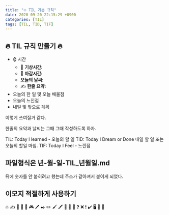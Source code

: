 ```yaml
---
title: "🔥 TIL 기본 규칙"
date: 2020-09-20 22:15:29 +0900
categories: [TIL]
tags: [TIL, TID, TIF]
---
```


## 🔥 TIL 규칙 만들기 🔥

- ⌚️ 시간
  - 🌅 **기상시간:**
  - 🌇 **마감시간:**
  - **오늘의 날씨:**
  - ✍ **한줄 요약:** 
- 오늘의 한 일 및 오늘 배울점
- 오늘의 느낀점
- 내일 및 앞으로 계획

이렇게 쓰여질거 같다.

한줄의 요약과 날씨는 그때 그때 작성하도록 하자.

TIL: Today I learned - 오늘의 할 일
TID: Today I Dream or Done 내일 할 일 또는 오늘의 할일 마침.
TIF: Today I Feel - 느낀점

## 파일형식은 년-월-일-TIL_년월일.md
뒤에 숫자를 안 붙히려고 했는데 주소가 같아져서 붙이게 되었다.

## 이모지 적절하게 사용하기
🔥 ✍ 📔 📒 📓 🎮 🖊️ ✒️ ✏️ 🖌️ 🖍️ 📝 🔖 📑 ❓ ❌ ❗ ✔️ 🖥️ 🎂 📅